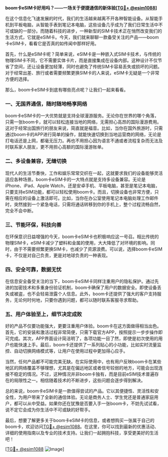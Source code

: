 **boom卡eSIM卡好用吗？——一场关于便捷通信的新体验[[TG💪+ @esim1088](https://t.me/s/esim1088)]**

在这个信息化飞速发展的时代，我们的生活越来越离不开各种智能设备。从智能手机到平板电脑，从智能手表到笔记本电脑，这些设备几乎成为了我们日常生活中不可或缺的一部分。而随着科技的进步，一种新型的SIM卡技术正在悄然改变我们的生活方式，它就是eSIM卡。今天，我们就来聊聊一款备受关注的产品——boom卡eSIM卡，看看它是否真的如传闻中那样好用。

首先，什么是eSIM卡呢？简单来说，eSIM卡是一种嵌入式SIM卡技术，与传统的物理SIM卡不同，它不需要实体卡片，而是直接集成在设备内部。这种设计不仅节省了空间，还让设备更加轻薄，同时也避免了传统SIM卡容易丢失或损坏的问题。对于经常出差、旅行或者需要频繁更换SIM卡的人来说，eSIM卡无疑是一个非常方便的选择。

那么，boom卡eSIM卡到底有哪些亮点呢？让我们一起来看看。

### **一、无国界通信，随时随地畅享网络**

boom卡eSIM卡的一大优势就是支持全球漫游服务。无论你在世界的哪个角落，只需一张boom卡，就可以轻松连接当地的网络，无需担心高昂的国际漫游费用。这对于经常出国旅行的朋友来说，简直就是福音。比如，当你在国外旅游时，只需通过boom卡的APP进行简单的操作，就能快速切换到当地运营商的网络，无论是打电话还是上网，都毫无压力。再也不用担心因为语言不通或者流程复杂而无法及时联系家人朋友，更不用担心高额的国际漫游账单。

### **二、多设备兼容，无缝切换**

现代人的生活节奏快，工作和娱乐常常交织在一起，这就要求我们的设备能够灵活适应各种场景。boom卡eSIM卡的一大特点就是支持多设备兼容。无论是iPhone、iPad、Apple Watch，还是安卓手机、平板电脑，甚至是笔记本电脑，只要支持eSIM功能，都可以轻松使用boom卡。而且，切换设备也非常方便，只需在相应的设备上激活即可。比如，当你在办公室使用笔记本电脑处理工作邮件时，突然接到一个紧急电话，只需将通话转移到你的手机上，整个过程流畅自然，完全不会中断。

### **三、节能环保，科技向善**

在环保意识日益增强的今天，boom卡eSIM卡也积极响应这一号召。相比传统的物理SIM卡，eSIM卡减少了塑料和金属的使用，大大降低了对环境的影响。同时，由于不需要频繁更换SIM卡，也减少了资源浪费。可以说，选择boom卡eSIM卡，不仅是对自己负责，更是对地球负责的一种表现。

### **四、安全可靠，数据无忧**

在信息安全备受关注的当下，boom卡eSIM卡同样注重用户的隐私保护。通过先进的加密技术和多重身份验证机制，boom卡确保了用户的数据安全。即使设备丢失或被盗，也不会轻易泄露个人信息。此外，boom卡还提供了强大的客户支持服务，无论何时何地，只要你遇到问题，都可以随时联系客服寻求帮助。

### **五、用户体验至上，细节决定成败**

好的产品不仅要功能强大，更要注重用户体验。boom卡在这方面做得相当出色。首先，它的安装和激活过程非常简便，只需下载官方APP，按照提示一步步操作即可完成。其次，APP界面设计简洁明了，各项功能一目了然，即使是初次使用的用户也能快速上手。最后，boom卡还提供了一系列贴心的小功能，比如实时流量监控、自动切换网络模式等，让用户在使用过程中更加得心应手。

当然，任何产品都不可能完美无缺。在实际使用中，也有用户反映boom卡在某些地区的网络覆盖不够理想，尤其是在偏远地区或者信号较弱的地方，可能会出现连接不稳定的情况。不过，这种情况并非boom卡独有，而是目前eSIM技术普遍存在的局限性之一。相信随着技术的不断进步，这些问题会逐步得到解决。

总的来说，boom卡eSIM卡是一款值得尝试的产品。它以其便捷性、灵活性和安全性，为用户带来了全新的通信体验。无论是商务人士、学生党还是普通家庭用户，都可以从中受益。如果你还在犹豫是否要入手一张boom卡，不妨先试试看，说不定它会成为你生活中不可或缺的好帮手。

最后，想要了解更多关于boom卡eSIM卡的信息，或者想购买一张属于自己的boom卡，欢迎访问[TG💪+ @esim1088](https://t.me/s/esim1088)。在这里，你可以找到最新的优惠活动、详细的使用指南以及专业的技术支持。让我们一起拥抱科技，享受更美好的生活吧！

[[TG💪+ @esim1088](https://t.me/s/esim1088) ![Image](https://i.postimg.cc/4NQfJmqS/Snipaste-2025-05-13-00-14-12.png)]